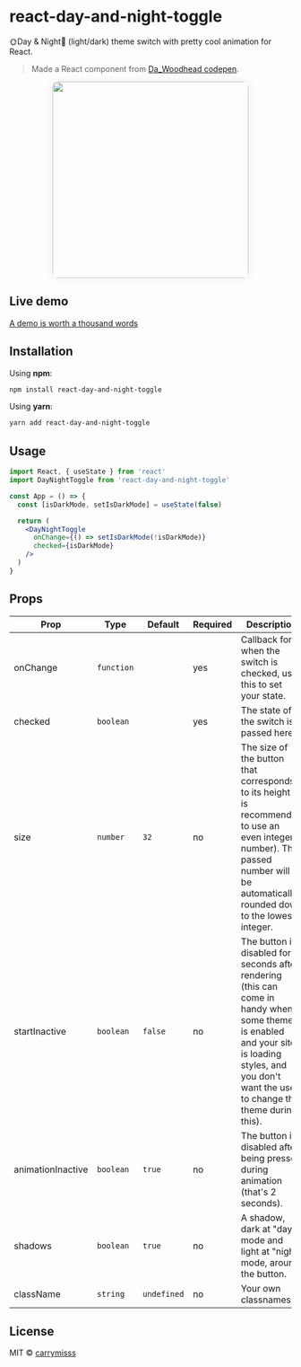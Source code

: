# react-day-and-night-toggle
🌞Day & Night🌛 (light/dark) theme switch with pretty cool animation for React.
> Made a React component from [Da_Woodhead codepen](https://codepen.io/Da_Woodhead/pen/VdaBwq "Da_Woodhead codepen").

<p align="center">
  <img width="350px" style="border-radius: 10px; box-shadow: 0 0 20px 1px rgba(0,0,0,.05)" src="https://github.com/carrymisss/react-day-and-night-toggle/blob/main/assets/demonstration.gif?raw=true">
</p>

## Live demo
[A demo is worth a thousand words](https://react-day-and-night-toggle.vercel.app/)

## Installation
Using **npm**:

```bash
npm install react-day-and-night-toggle
```
Using **yarn**:

```bash
yarn add react-day-and-night-toggle
```

## Usage
```jsx
import React, { useState } from 'react'
import DayNightToggle from 'react-day-and-night-toggle'

const App = () => {
  const [isDarkMode, setIsDarkMode] = useState(false)

  return (
    <DayNightToggle
      onChange={() => setIsDarkMode(!isDarkMode)}
      checked={isDarkMode}
    />
  )
}
```

## Props
| Prop | Type  | Default  | Required | Description |
| ------------ | ------------ | ------------ | ------------ | ------------ |
| onChange | `function` |  | yes | Callback for when the switch is checked, use this to set your state. |
| checked | `boolean` |  | yes | The state of the switch is passed here. |
| size | `number` | `32` | no | The size of the button that corresponds to its height (it is recommended to use an even integer number). The passed number will be automatically rounded down to the lowest integer. |
| startInactive | `boolean` | `false` | no | The button is disabled for 2 seconds after rendering (this can come in handy when some theme is enabled and your site is loading styles, and you don't want the user to change the theme during this). |
| animationInactive | `boolean` | `true` | no | The button is disabled after being pressed during animation (that's 2 seconds). |
| shadows | `boolean` | `true` | no | A shadow, dark at "day" mode and light at "night" mode, around the button. |
| className | `string` | `undefined` | no | Your own classnames. |

## License
MIT © [carrymisss](https://github.com/carrymisss)

